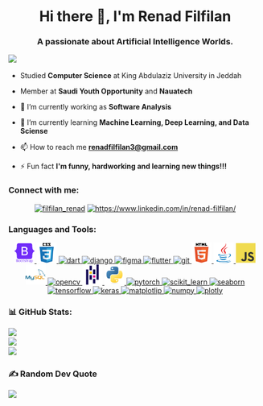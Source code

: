 <h1 align="center">Hi there 👋, I'm Renad Filfilan</h1>
<h3 align="center">A passionate about Artificial Intelligence Worlds.</h3>

[![](https://visitcount.itsvg.in/api?id=Re21nad&icon=0&color=10)](https://visitcount.itsvg.in)

- Studied **Computer Science** at King Abdulaziz University in Jeddah

- Member at **Saudi Youth Opportunity** and **Nauatech**

- 🔭 I’m currently working as **Software Analysis**

- 🌱 I’m currently learning **Machine Learning, Deep Learning, and Data Sciense**

- 📫 How to reach me **renadfilfilan3@gmail.com**

- ⚡ Fun fact **I'm funny, hardworking and learning new things!!!**

<h3 align="left">Connect with me:</h3>
<p align="center">
<a href="https://twitter.com/filfilan_renad" target="blank"><img align="center" src="https://raw.githubusercontent.com/rahuldkjain/github-profile-readme-generator/master/src/images/icons/Social/twitter.svg" alt="filfilan_renad" height="30" width="40" /></a>
<a href="https://linkedin.com/in/https://www.linkedin.com/in/renad-filfilan/" target="blank"><img align="center" src="https://raw.githubusercontent.com/rahuldkjain/github-profile-readme-generator/master/src/images/icons/Social/linked-in-alt.svg" alt="https://www.linkedin.com/in/renad-filfilan/" height="30" width="40" /></a>
</p>

<h3 align="left">Languages and Tools:</h3>
<p align="center"> <a href="https://getbootstrap.com" target="_blank" rel="noreferrer"> <img src="https://raw.githubusercontent.com/devicons/devicon/master/icons/bootstrap/bootstrap-plain-wordmark.svg" alt="bootstrap" width="40" height="40"/> </a> <a href="https://www.w3schools.com/css/" target="_blank" rel="noreferrer"> <img src="https://raw.githubusercontent.com/devicons/devicon/master/icons/css3/css3-original-wordmark.svg" alt="css3" width="40" height="40"/> </a> <a href="https://dart.dev" target="_blank" rel="noreferrer"> <img src="https://www.vectorlogo.zone/logos/dartlang/dartlang-icon.svg" alt="dart" width="40" height="40"/> </a> <a href="https://www.djangoproject.com/" target="_blank" rel="noreferrer"> <img src="https://cdn.worldvectorlogo.com/logos/django.svg" alt="django" width="40" height="40"/> </a> <a href="https://www.figma.com/" target="_blank" rel="noreferrer"> <img src="https://www.vectorlogo.zone/logos/figma/figma-icon.svg" alt="figma" width="40" height="40"/> </a> <a href="https://flutter.dev" target="_blank" rel="noreferrer"> <img src="https://www.vectorlogo.zone/logos/flutterio/flutterio-icon.svg" alt="flutter" width="40" height="40"/> </a> <a href="https://git-scm.com/" target="_blank" rel="noreferrer"> <img src="https://www.vectorlogo.zone/logos/git-scm/git-scm-icon.svg" alt="git" width="40" height="40"/> </a> <a href="https://www.w3.org/html/" target="_blank" rel="noreferrer"> <img src="https://raw.githubusercontent.com/devicons/devicon/master/icons/html5/html5-original-wordmark.svg" alt="html5" width="40" height="40"/> </a> <a href="https://www.java.com" target="_blank" rel="noreferrer"> <img src="https://raw.githubusercontent.com/devicons/devicon/master/icons/java/java-original.svg" alt="java" width="40" height="40"/> </a> <a href="https://developer.mozilla.org/en-US/docs/Web/JavaScript" target="_blank" rel="noreferrer"> <img src="https://raw.githubusercontent.com/devicons/devicon/master/icons/javascript/javascript-original.svg" alt="javascript" width="40" height="40"/> </a> <a href="https://www.mysql.com/" target="_blank" rel="noreferrer"> <img src="https://raw.githubusercontent.com/devicons/devicon/master/icons/mysql/mysql-original-wordmark.svg" alt="mysql" width="40" height="40"/> </a> <a href="https://opencv.org/" target="_blank" rel="noreferrer"> <img src="https://www.vectorlogo.zone/logos/opencv/opencv-icon.svg" alt="opencv" width="40" height="40"/> </a> <a href="https://pandas.pydata.org/" target="_blank" rel="noreferrer"> <img src="https://raw.githubusercontent.com/devicons/devicon/2ae2a900d2f041da66e950e4d48052658d850630/icons/pandas/pandas-original.svg" alt="pandas" width="40" height="40"/> </a> <a href="https://www.python.org" target="_blank" rel="noreferrer"> <img src="https://raw.githubusercontent.com/devicons/devicon/master/icons/python/python-original.svg" alt="python" width="40" height="40"/> </a> <a href="https://pytorch.org/" target="_blank" rel="noreferrer"> <img src="https://www.vectorlogo.zone/logos/pytorch/pytorch-icon.svg" alt="pytorch" width="40" height="40"/> </a> <a href="https://scikit-learn.org/" target="_blank" rel="noreferrer"> <img src="https://upload.wikimedia.org/wikipedia/commons/0/05/Scikit_learn_logo_small.svg" alt="scikit_learn" width="40" height="40"/> </a> <a href="https://seaborn.pydata.org/" target="_blank" rel="noreferrer"> <img src="https://seaborn.pydata.org/_images/logo-mark-lightbg.svg" alt="seaborn" width="40" height="40"/> </a> <a href="https://www.tensorflow.org" target="_blank" rel="noreferrer"> <img src="https://www.vectorlogo.zone/logos/tensorflow/tensorflow-icon.svg" alt="tensorflow" width="40" height="40"/> </a> <a href="https://keras.com" target="_blank" rel="noreferrer"> <img src="https://w7.pngwing.com/pngs/571/118/png-transparent-keras-logo-thumbnail.png" alt="keras" width="40" height="40"/> </a> <a href="https://matplotlip.com" target="_blank" rel="noreferrer"> <img src="https://upload.wikimedia.org/wikipedia/commons/thumb/0/01/Created_with_Matplotlib-logo.svg/192px-Created_with_Matplotlib-logo.svg.png?20150219130408" alt="matplotlip" width="40" height="40"/> </a> <a href="https://numpy.com" target="_blank" rel="noreferrer"> <img src="https://seeklogo.com/images/N/numpy-logo-479C24EC79-seeklogo.com.png" alt="numpy" width="40" height="40"/> </a> <a href="https://plotly.com" target="_blank" rel="noreferrer"> <img src="https://avatars.githubusercontent.com/u/5997976?s=200&v=4" alt="plotly" width="40" height="40"/> </a> </p>

### 📊 GitHub Stats:
![](https://github-readme-stats.vercel.app/api?username=Re21nad&theme=midnight-purple&hide_border=false&include_all_commits=false&count_private=false)<br/>
![](https://github-readme-streak-stats.herokuapp.com/?user=Re21nad&theme=midnight-purple&hide_border=false)<br/>
![](https://github-readme-stats.vercel.app/api/top-langs/?username=Re21nad&theme=midnight-purple&hide_border=false&include_all_commits=false&count_private=false&layout=compact)

### ✍️ Random Dev Quote
![](https://quotes-github-readme.vercel.app/api?type=horizontal&theme=radical)
